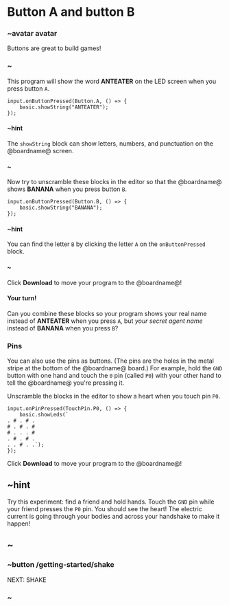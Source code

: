 # Button A and button B

### ~avatar avatar

Buttons are great to build games!

### ~

This program will show the word **ANTEATER** on the LED
screen when you press button `A`.

```blocks
input.onButtonPressed(Button.A, () => {
    basic.showString("ANTEATER");
});
```

#### ~hint

The ``showString`` block can show letters, numbers, and punctuation
on the @boardname@ screen.

#### ~

Now try to unscramble these blocks in the editor so that the @boardname@
shows **BANANA** when you press button `B`.

```shuffle
input.onButtonPressed(Button.B, () => {
    basic.showString("BANANA");
});
```
#### ~hint

You can find the letter `B` by clicking the letter `A` on the
``onButtonPressed`` block.

#### ~

Click **Download** to move your program to the @boardname@!

#### Your turn!

Can you combine these blocks so your program shows your real name
instead of **ANTEATER** when you press `A`, but _your secret agent
name_ instead of **BANANA** when you press `B`?

### Pins

You can also use the pins as buttons.  (The pins are the holes in the
metal stripe at the bottom of the @boardname@ board.)  For example, hold
the ``GND`` button with one hand and touch the ``0`` pin (called
``P0``) with your other hand to tell the @boardname@ you're pressing it.

Unscramble the blocks in the editor to show a heart when you touch
pin ``P0``.

```shuffle
input.onPinPressed(TouchPin.P0, () => {
    basic.showLeds(`
. # . # .
# . # . #
# . . . #
. # . # .
. . # . .`);
});
```
Click **Download** to move your program to the @boardname@!

## ~hint

Try this experiment: find a friend and hold hands. Touch the ``GND``
pin while your friend presses the ``P0`` pin. You should see the
heart! The electric current is going through your bodies and across
your handshake to make it happen!

## ~

### ~button /getting-started/shake
NEXT: SHAKE
### ~